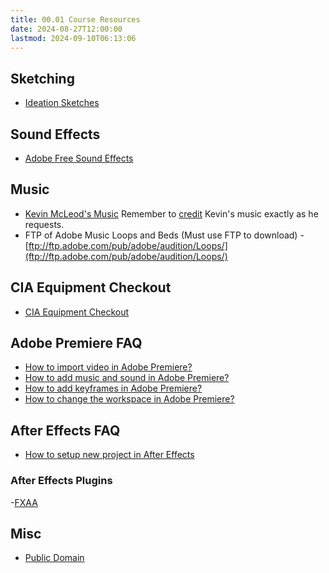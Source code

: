 ```yaml
---
title: 00.01 Course Resources
date: 2024-08-27T12:00:00
lastmod: 2024-09-10T06:13:06
---
```


## Sketching

- [Ideation Sketches](../../../../drawing/ideation-sketches.md)

## Sound Effects

- [Adobe Free Sound Effects](https://www.adobe.com/products/audition/offers/adobeauditiondlcsfx.html)

## Music

- [Kevin McLeod's Music](https://incompetech.com/music/royalty-free/music.html) Remember to [credit](https://incompetech.com/music/royalty-free/faq.html) Kevin's music exactly as he requests.
- FTP of Adobe Music Loops and Beds (Must use FTP to download) - [ftp://ftp.adobe.com/pub/adobe/audition/Loops/](ftp://ftp.adobe.com/pub/adobe/audition/Loops/)

## CIA Equipment Checkout

- [CIA Equipment Checkout](https://cia.webcheckout.net/)

## Adobe Premiere FAQ

- [How to import video in Adobe Premiere?](../../../../video/adobe-premiere-pro/how-to-import-video-into-premiere-pro.md)
- [How to add music and sound in Adobe Premiere?](../../../../video/adobe-premiere-pro/adobe-premiere-add-music-and-sound.md)
- [How to add keyframes in Adobe Premiere?](../../../../video/adobe-premiere-pro/add-keyframes-adobe-premiere.md)
- [How to change the workspace in Adobe Premiere?](../../../../video/adobe-premiere-pro/change-workspace-adobe-premiere.md)

## After Effects FAQ

- [How to setup new project in After Effects](../../../../video/after-effects/new-project-setup-after-effects.md)

### After Effects Plugins

-[FXAA](https://www.plugineverything.com/fxaa)

## Misc

- [Public Domain](../../../../copyright/public-domain.md)
